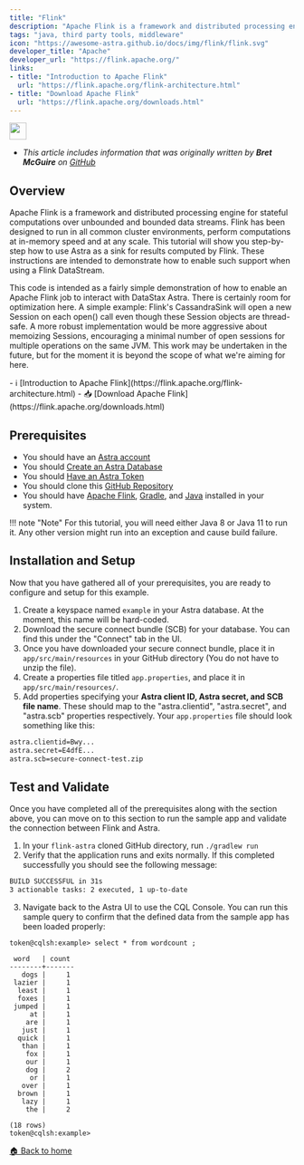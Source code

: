 ```yaml
---
title: "Flink"
description: "Apache Flink is a framework and distributed processing engine for stateful computations over unbounded and bounded data streams. Flink has been designed to run in all common cluster environments, perform computations at in-memory speed and at any scale. This tutorial will show you step-by-step how to use Astra as a sink for results computed by Flink. These instructions are intended to demonstrate how to enable such support when using a Flink DataStream."
tags: "java, third party tools, middleware"
icon: "https://awesome-astra.github.io/docs/img/flink/flink.svg"
developer_title: "Apache"
developer_url: "https://flink.apache.org/"
links:
- title: "Introduction to Apache Flink"
  url: "https://flink.apache.org/flink-architecture.html"
- title: "Download Apache Flink"
  url: "https://flink.apache.org/downloads.html"
---
```


<div class="nosurface" markdown="1">
<img src="https://awesome-astra.github.io/docs/img/Apache_Flink_logo.svg.png" height="30px" />

- _This article includes information that was originally written by **Bret McGuire** on [GitHub](https://github.com/absurdfarce/flink-astra)_ 
</div>

## Overview

Apache Flink is a framework and distributed processing engine for stateful computations over unbounded and bounded data streams. Flink has been designed to run in all common cluster environments, perform computations at in-memory speed and at any scale. This tutorial will show you step-by-step how to use Astra as a sink for results computed by Flink. These instructions are intended to demonstrate how to enable such support when using a Flink DataStream.

This code is intended as a fairly simple demonstration of how to enable an Apache Flink job to interact with DataStax Astra. There is certainly room for optimization here. A simple example: Flink's CassandraSink will open a new Session on each open() call even though these Session objects are thread-safe. A more robust implementation would be more aggressive about memoizing Sessions, encouraging a minimal number of open sessions for multiple operations on the same JVM. This work may be undertaken in the future, but for the moment it is beyond the scope of what we're aiming for here.

<div class="nosurface" markdown="1">
- ℹ️ [Introduction to Apache Flink](https://flink.apache.org/flink-architecture.html)
- 📥 [Download Apache Flink](https://flink.apache.org/downloads.html)
</div>

## Prerequisites
<ul class="prerequisites">
  <li class="nosurface">You should have an <a href="https://astra.dev/3B7HcYo">Astra account</a></li>
  <li class="nosurface">You should <a href="https://awesome-astra.github.io/docs/pages/astra/create-instance/">Create an Astra Database</a></li>
  <li class="nosurface">You should <a href="https://awesome-astra.github.io/docs/pages/astra/create-token/">Have an Astra Token</a></li>
  <li>You should clone this <a href="https://github.com/absurdfarce/flink-astra">GitHub Repository</a></li>
<li>You should have <a href="https://flink.apache.org/downloads.html">Apache Flink</a>, <a href="https://gradle.org/install/">Gradle</a>, and <a href="https://www.oracle.com/java/technologies/downloads/">Java</a> installed in your system. </li>
</ul>

!!! note "Note"
    For this tutorial, you will need either Java 8 or Java 11 to run it. Any other version might run into an exception and cause build failure.

## Installation and Setup
Now that you have gathered all of your prerequisites, you are ready to configure and setup for this example.

1. Create a keyspace named `example` in your Astra database. At the moment, this name will be hard-coded.
2. Download the secure connect bundle (SCB) for your database. You can find this under the "Connect" tab in the UI. 
3. Once you have downloaded your secure connect bundle, place it in `app/src/main/resources` in your GitHub directory (You do not have to unzip the file).
4. Create a properties file titled `app.properties`, and place it in `app/src/main/resources/`.
5. Add properties specifying your **Astra client ID, Astra secret, and SCB file name**. These should map to the "astra.clientid", "astra.secret", and "astra.scb" properties respectively. Your `app.properties` file should look something like this:
```bash
astra.clientid=Bwy...
astra.secret=E4dfE...
astra.scb=secure-connect-test.zip
```

## Test and Validate
Once you have completed all of the prerequisites along with the section above, you can move on to this section to run the sample app and validate the connection between Flink and Astra.

1. In your `flink-astra` cloned GitHub directory, run `./gradlew run`
2. Verify that the application runs and exits normally. If this completed successfully you should see the following message:
```bash
BUILD SUCCESSFUL in 31s
3 actionable tasks: 2 executed, 1 up-to-date
```
3. Navigate back to the Astra UI to use the CQL Console. You can run this sample query to confirm that the defined data from the sample app has been loaded properly:
```
token@cqlsh:example> select * from wordcount ;

 word   | count
--------+-------
   dogs |     1
 lazier |     1
  least |     1
  foxes |     1
 jumped |     1
     at |     1
    are |     1
   just |     1
  quick |     1
   than |     1
    fox |     1
    our |     1
    dog |     2
     or |     1
   over |     1
  brown |     1
   lazy |     1
    the |     2

(18 rows)
token@cqlsh:example> 
```

[🏠 Back to home](https://awesome-astra.github.io/docs/) 